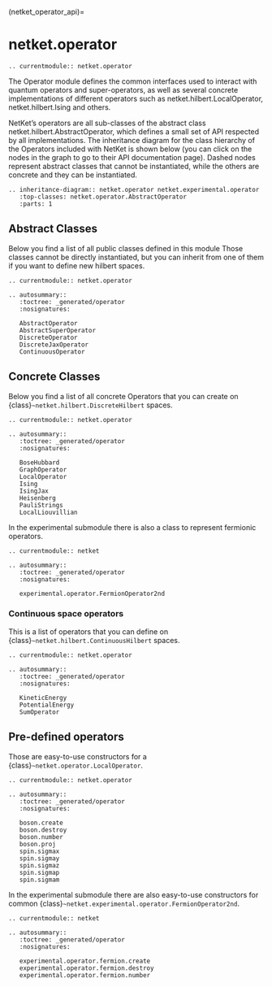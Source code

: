 (netket_operator_api)=
# netket.operator

```{eval-rst}
.. currentmodule:: netket.operator

```

The Operator module defines the common interfaces used to interact with quantum operators and super-operators, as well as several concrete implementations of different operators such as netket.hilbert.LocalOperator, netket.hilbert.Ising and others.

NetKet’s operators are all sub-classes of the abstract class netket.hilbert.AbstractOperator, which defines a small set of API respected by all implementations. The inheritance diagram for the class hierarchy of the Operators included with NetKet is shown below (you can click on the nodes in the graph to go to their API documentation page). Dashed nodes represent abstract classes that cannot be instantiated, while the others are concrete and they can be instantiated.



```{eval-rst}
.. inheritance-diagram:: netket.operator netket.experimental.operator
   :top-classes: netket.operator.AbstractOperator
   :parts: 1

```

## Abstract Classes

Below you find a list of all public classes defined in this module
Those classes cannot be directly instantiated, but you can inherit from one of them if you want to define new hilbert spaces.

```{eval-rst}
.. currentmodule:: netket.operator

.. autosummary::
   :toctree: _generated/operator
   :nosignatures:

   AbstractOperator
   AbstractSuperOperator
   DiscreteOperator
   DiscreteJaxOperator
   ContinuousOperator
```

## Concrete Classes

Below you find a list of all concrete Operators that you can create on {class}`~netket.hilbert.DiscreteHilbert` spaces.

```{eval-rst}
.. currentmodule:: netket.operator

.. autosummary::
   :toctree: _generated/operator
   :nosignatures:

   BoseHubbard
   GraphOperator
   LocalOperator
   Ising
   IsingJax
   Heisenberg
   PauliStrings
   LocalLiouvillian

```

In the experimental submodule there is also a class to represent fermionic operators.

```{eval-rst}
.. currentmodule:: netket

.. autosummary::
   :toctree: _generated/operator
   :nosignatures:

   experimental.operator.FermionOperator2nd
```

### Continuous space operators

This is a list of operators that you can define on {class}`~netket.hilbert.ContinuousHilbert` spaces.

```{eval-rst}
.. currentmodule:: netket.operator

.. autosummary::
   :toctree: _generated/operator
   :nosignatures:

   KineticEnergy
   PotentialEnergy
   SumOperator
```


## Pre-defined operators

Those are easy-to-use constructors for a {class}`~netket.operator.LocalOperator`.

```{eval-rst}
.. currentmodule:: netket.operator

.. autosummary::
   :toctree: _generated/operator
   :nosignatures:

   boson.create
   boson.destroy
   boson.number
   boson.proj
   spin.sigmax
   spin.sigmay
   spin.sigmaz
   spin.sigmap
   spin.sigmam

```

In the experimental submodule there are also easy-to-use constructors for common {class}`~netket.experimental.operator.FermionOperator2nd`.

```{eval-rst}
.. currentmodule:: netket

.. autosummary::
   :toctree: _generated/operator
   :nosignatures:

   experimental.operator.fermion.create
   experimental.operator.fermion.destroy
   experimental.operator.fermion.number
```
